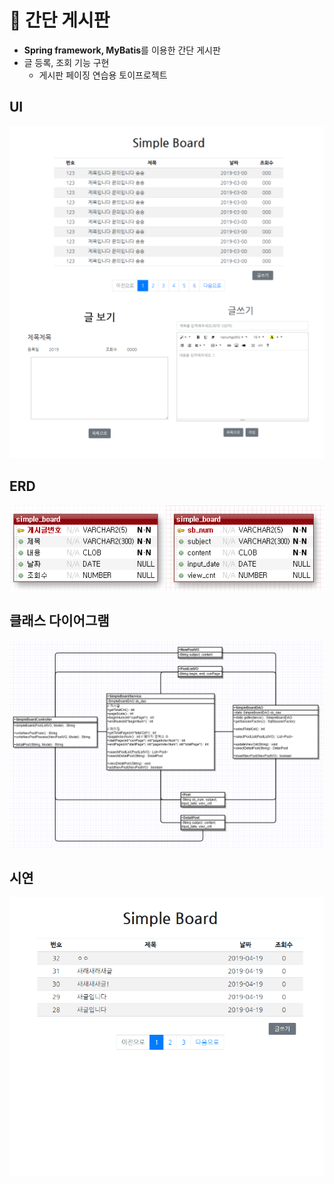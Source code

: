 # 📌 간단 게시판

* **Spring framework, MyBatis**를 이용한 간단 게시판
* 글 등록, 조회 기능 구현
  * 게시판 페이징 연습용 토이프로젝트

## UI

![01](https://github.com/younggeun0/younggeun0.github.io/blob/master/_posts/img/toyProjects/simpleBoard/01.png?raw=true)

## ERD

![02](https://github.com/younggeun0/younggeun0.github.io/blob/master/_posts/img/toyProjects/simpleBoard/02.png?raw=true)


## 클래스 다이어그램

![02](https://github.com/younggeun0/younggeun0.github.io/blob/master/_posts/img/toyProjects/simpleBoard/03.png?raw=true)


## 시연

![02](https://github.com/younggeun0/younggeun0.github.io/blob/master/_posts/img/toyProjects/simpleBoard/04.gif?raw=true)